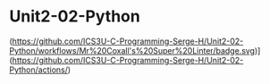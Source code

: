 # Unit2-02-Python
(https://github.com/ICS3U-C-Programming-Serge-H/Unit2-02-Python/workflows/Mr%20Coxall's%20Super%20Linter/badge.svg)](https://github.com/ICS3U-C-Programming-Serge-H/Unit2-02-Python/actions/)
